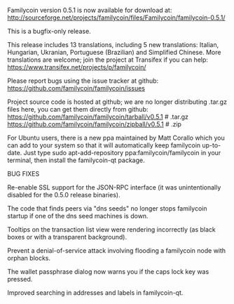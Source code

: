 Familycoin version 0.5.1 is now available for download at:
http://sourceforge.net/projects/familycoin/files/Familycoin/familycoin-0.5.1/

This is a bugfix-only release.

This release includes 13 translations, including 5 new translations:
Italian, Hungarian, Ukranian, Portuguese (Brazilian) and Simplified Chinese.
More translations are welcome; join the project at Transifex if you can help:
https://www.transifex.net/projects/p/familycoin/

Please report bugs using the issue tracker at github:
https://github.com/familycoin/familycoin/issues

Project source code is hosted at github; we are no longer
distributing .tar.gz files here, you can get them
directly from github:
https://github.com/familycoin/familycoin/tarball/v0.5.1  # .tar.gz
https://github.com/familycoin/familycoin/zipball/v0.5.1  # .zip

For Ubuntu users, there is a new ppa maintained by Matt Corallo which
you can add to your system so that it will automatically keep
familycoin up-to-date.  Just type
sudo apt-add-repository ppa:familycoin/familycoin
in your terminal, then install the familycoin-qt package.


BUG FIXES

Re-enable SSL support for the JSON-RPC interface (it was unintentionally
disabled for the 0.5.0 release binaries).

The code that finds peers via "dns seeds" no longer stops familycoin startup
if one of the dns seed machines is down.

Tooltips on the transaction list view were rendering incorrectly (as black boxes
or with a transparent background).

Prevent a denial-of-service attack involving flooding a familycoin node with
orphan blocks.

The wallet passphrase dialog now warns you if the caps lock key was pressed.

Improved searching in addresses and labels in familycoin-qt.
